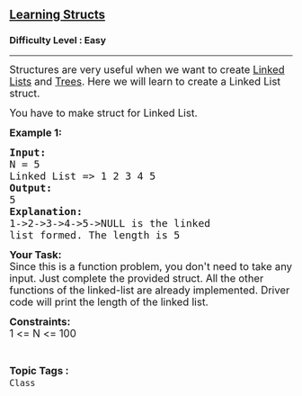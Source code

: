 <h2><a href="https://www.geeksforgeeks.org/problems/learning-structs/1?page=1&sortBy=accuracy">Learning Structs</a></h2><h3>Difficulty Level : Easy</h3><hr><div class="problems_problem_content__Xm_eO"><p><span style="font-size:18px">Structures are very useful when we want to create <a href="https://www.geeksforgeeks.org/linked-list-set-1-introduction/">Linked Lists</a> and <a href="https://www.geeksforgeeks.org/tree-traversals-inorder-preorder-and-postorder/">Trees</a>. Here we will learn to create a Linked List struct.</span></p>

<p><span style="font-size:18px">You have to make struct for Linked List.</span></p>

<p><span style="font-size:18px"><strong>Example 1:</strong> <strong> </strong></span></p>

<pre><span style="font-size:18px"><strong>Input:</strong>
N = 5
Linked List =&gt; 1 2 3 4 5
<strong>Output: 
</strong>5
<strong>Explanation:</strong>
1-&gt;2-&gt;3-&gt;4-&gt;5-&gt;NULL is the linked 
list formed. The length is 5</span>
</pre>

<p><span style="font-size:18px"><strong>Your Task:</strong><br>
Since this is a function problem, you don't need to take any input. Just complete the provided struct. All the other functions of the linked-list are already implemented. Driver code will print the length of the linked list.</span></p>

<p><span style="font-size:18px"><strong>Constraints:</strong><br>
1 &lt;= N &lt;= 100</span></p>
</div><br><p><span style=font-size:18px><strong>Topic Tags : </strong><br><code>Class</code>&nbsp;